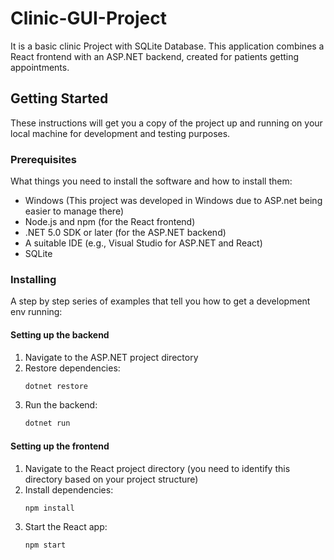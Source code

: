 
# Clinic-GUI-Project

It is a basic clinic Project with SQLite Database. This application combines a React frontend with an ASP.NET backend, created for patients getting appointments.

## Getting Started

These instructions will get you a copy of the project up and running on your local machine for development and testing purposes.

### Prerequisites

What things you need to install the software and how to install them:

- Windows (This project was developed in Windows due to ASP.net being easier to manage there)
- Node.js and npm (for the React frontend)
- .NET 5.0 SDK or later (for the ASP.NET backend)
- A suitable IDE (e.g., Visual Studio for ASP.NET and React)
- SQLite 

### Installing

A step by step series of examples that tell you how to get a development env running:

#### Setting up the backend

1. Navigate to the ASP.NET project directory
2. Restore dependencies:
   ```bash
   dotnet restore
   ```
3. Run the backend:
   ```bash
   dotnet run
   ```

#### Setting up the frontend

1. Navigate to the React project directory (you need to identify this directory based on your project structure)
2. Install dependencies:
   ```bash
   npm install
   ```
3. Start the React app:
   ```bash
   npm start
   ```
